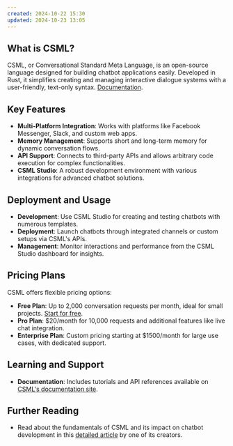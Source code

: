```yaml
---
created: 2024-10-22 15:30
updated: 2024-10-23 13:05
---
```


## What is CSML?

CSML, or Conversational Standard Meta Language, is an open-source language designed for building chatbot applications easily. Developed in Rust, it simplifies creating and managing interactive dialogue systems with a user-friendly, text-only syntax. [Documentation](https://www.csml.dev).

## Key Features
- **Multi-Platform Integration**: Works with platforms like Facebook Messenger, Slack, and custom web apps.
- **Memory Management**: Supports short and long-term memory for dynamic conversation flows.
- **API Support**: Connects to third-party APIs and allows arbitrary code execution for complex functionalities.
- **CSML Studio**: A robust development environment with various integrations for advanced chatbot solutions.

## Deployment and Usage
- **Development**: Use CSML Studio for creating and testing chatbots with numerous templates.
- **Deployment**: Launch chatbots through integrated channels or custom setups via CSML's APIs.
- **Management**: Monitor interactions and performance from the CSML Studio dashboard for insights.

## Pricing Plans
CSML offers flexible pricing options:
- **Free Plan**: Up to 2,000 conversation requests per month, ideal for small projects. [Start for free](https://studio.csml.dev).
- **Pro Plan**: $20/month for 10,000 requests and additional features like live chat integration. 
- **Enterprise Plan**: Custom pricing starting at $1500/month for large use cases, with dedicated support. 

## Learning and Support
- **Documentation**: Includes tutorials and API references available on [CSML's documentation site](https://docs.csml.dev).

## Further Reading
- Read about the fundamentals of CSML and its impact on chatbot development in this [detailed article](https://medium.com/clevyio/announcing-csml-a-new-open-source-language-to-easily-build-full-featured-chatbots-3787e43ab707) by one of its creators.